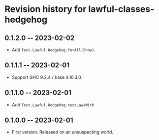 # Revision history for lawful-classes-hedgehog

## 0.1.2.0 -- 2023-02-02

* Add `Test.Lawful.Hedgehog.forAll(Show)`.

## 0.1.1.1 -- 2023-02-01

* Support GHC 9.2.4 / base 4.16.3.0.

## 0.1.1.0 -- 2023-02-01

* Add `Test.Lawful.Hedgehog.testLawsWith`.

## 0.1.0.0 -- 2023-02-01

* First version. Released on an unsuspecting world.
